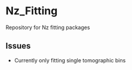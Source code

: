 # Nz_Fitting
Repository for Nz fitting packages

## Issues
- Currently only fitting single tomographic bins
